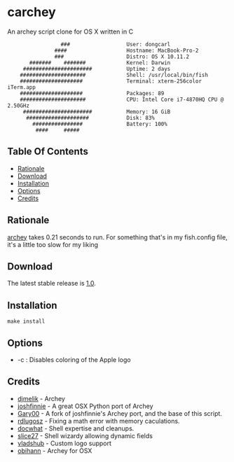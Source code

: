# carchey
An archey script clone for OS X written in C

```
                 ###                  User: dongcarl
               ####                   Hostname: MacBook-Pro-2
               ###                    Distro: OS X 10.11.2
       #######    #######             Kernel: Darwin
     ######################           Uptime: 2 days
    #####################             Shell: /usr/local/bin/fish
    ####################              Terminal: xterm-256color iTerm.app
    ####################              Packages: 89
    #####################             CPU: Intel Core i7-4870HQ CPU @ 2.50GHz
     ######################           Memory: 16 GiB
      ####################            Disk: 83%
        ################              Battery: 100%
         ####     #####
```

## Table Of Contents
* [Rationale](#rationale)
* [Download](#download)
* [Installation](#installation)
* [Options](#options)
* [Credits](#credits)

## Rationale
[archey](https://github.com/obihann/archey-osx) takes 0.21 seconds to run. For something that's in my fish.config file, it's a little too slow for my liking

## Download
The latest stable release is [1.0](https://github.com/dongcarl/homebrew-carchey/archive/v1.0.tar.gz).

## Installation
```
make install
```

## Options
* -c : Disables coloring of the Apple logo

## Credits
* [djmelik](https://github.com/djmelik/archey) - Archey
* [joshfinnie](https://github.com/joshfinnie/archey-osx) - A great OSX Python port of Archey
* [Gary00](https://github.com/Gary00/archey-osx) - A fork of joshfinnie's Archey port, and the base of this script.
* [rdlugosz](https://github.com/rdlugosz) - Fixing a math error with memory caculations.
* [docwhat](https://github.com/docwhat) - Shell expertise and cleanups.
* [slice27](https://github.com/slice27) - Shell wizardy allowing dynamic fields
* [vladshub](https://github.com/vladshub) - Custom logo support
* [obihann](https://github.com/obihann/archey-osx) - Archey for OSX
